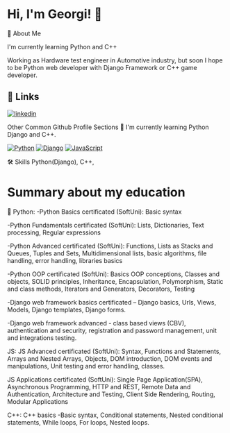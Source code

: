 # Hi, I'm Georgi! 👋

🚀 About Me

I'm currently learning Python and C++

Working as Hardware test engineer in Automotive industry, but soon I hope to be Python web developer with Django Framework or C++ game developer.



## 🔗 Links

[![linkedin](https://img.shields.io/badge/linkedin-0A66C2?style=for-the-badge&logo=linkedin&logoColor=white)](https://www.linkedin.com/in/georgi-popov-101264124/)

Other Common Github Profile Sections
🧠 I'm currently learning Python Django and C++. 

<a href='https://github.com/shivamkapasia0' target="_blank"><img alt='Python' src='https://img.shields.io/badge/Python-100000?style=flat&logo=Python&logoColor=1DF700&labelColor=black&color=black'/></a>
<a href='https://github.com/shivamkapasia0' target="_blank"><img alt='Django' src='https://img.shields.io/badge/Django-100000?style=flat&logo=Django&logoColor=1DF700&labelColor=black&color=black'/></a>
<a href='https://github.com/shivamkapasia0' target="_blank"><img alt='JavaScript' src='https://img.shields.io/badge/JavaScript-100000?style=flat&logo=JavaScript&logoColor=FFE30F&labelColor=black&color=black'/></a>
<a href='https://github.com/shivamkapasia0' target="_blank"><img alt='' src='https://img.shields.io/badge/DevOps-100000?style=flat&logo=&logoColor=FFE30F&labelColor=black&color=black'/></a>


🛠 Skills
Python(Django), C++,

# Summary about my education

:snake: 
Python:
-Python Basics certificated (SoftUni): Basic syntax 

-Python Fundamentals certificated (SoftUni): Lists, Dictionaries, Text processing, Regular expressions

-Python Advanced certificated (SoftUni): Functions, Lists as Stacks and Queues, Tuples and Sets, Multidimensional lists, basic algorithms, file handling, error handling, libraries basics

-Python OOP certificated (SoftUni): Basics OOP conceptions, Classes and objects, SOLID principles, Inheritance, Encapsulation, Polymorphism, Static and class methods, Iterators and Generators, Decorators, Testing

-Django web framework basics certificated – Django basics, Urls, 
Views, Models, Django templates, Django forms.

-Django web framework advanced - class based views (CBV), authentication and security, registration and password management, unit and integrations testing.

JS:
JS Advanced certificated (SoftUni): Syntax, Functions and Statements, Arrays and Nested Arrays, Objects, DOM introduction, DOM events and manipulations, Unit testing and error handling, classes.

JS Applications certificated (SoftUni): Single Page Application(SPA), Asynchronous Programming, HTTP and REST, Remote Data and Authentication, Architecture and Testing, Client Side Rendering, Routing, Modular Applications

C++:
C++ basics -Basic syntax, Conditional statements, Nested conditional statements, While loops, For loops, Nested loops.
